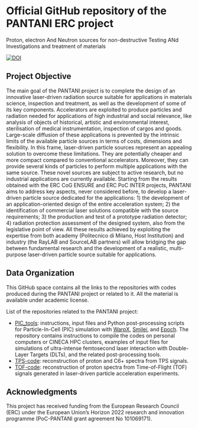 # Official GitHub repository of the PANTANI ERC project

Proton, electron And Neutron sources for non-destructive Testing ANd Investigations and treatment of materials

[![DOI](https://zenodo.org/badge/DOI/10.5281/zenodo.10014520.svg)](https://doi.org/10.5281/zenodo.10014520)

## Project Objective

The main goal of the PANTANI project is to complete the design of an innovative laser-driven radiation source suitable for applications in materials science, inspection and treatment, as well as the development of some of its key components. Accelerators are exploited to produce particles and radiation needed for applications of high industrial and social relevance, like analysis of objects of historical, artistic and environmental interest, sterilisation of medical instrumentation, inspection of cargos and goods. Large-scale diffusion of these applications is prevented by the intrinsic limits of the available particle sources in terms of costs, dimensions and flexibility. In this frame, laser-driven particle sources represent an appealing solution to overcome these limitations. They are potentially cheaper and more compact compared to conventional accelerators. Moreover, they can provide several kinds of particles to perform multiple applications with the same source. These novel sources are subject to active research, but no industrial applications are currently available. Starting from the results obtained with the ERC CoG ENSURE and ERC PoC INTER projects, PANTANI aims to address key aspects, never considered before, to develop a laser-driven particle source dedicated for the applications: 1) the development of an application-oriented design of the entire acceleration system; 2) the identification of commercial laser solutions compatible with the source requirements; 3) the production and test of a prototype radiation detector; 4) radiation protection assessment of the designed system, also from the legislative point of view. All these results achieved by exploiting the expertise from both academy (Politecnico di Milano, Host Institution) and industry (the RayLAB and SourceLAB partners) will allow bridging the gap between fundamental research and the development of a realistic, multi-purpose laser-driven particle source suitable for applications.

## Data Organization

This GitHub space contains all the links to the repositories with codes produced during the PANTANI project or related to it. All the material is available under academic license.

List of the repositories related to the PANTANI project:

* [PIC_tools](https://github.com/CompuNanoLab/PIC_tools): instructions, input files and Python post-processing scripts for Particle-In-Cell (PIC) simulation with [WarpX](https://github.com/ECP-WarpX/WarpX), [Smilei](https://github.com/SmileiPIC/Smilei), and [Epoch](https://github.com/Warwick-Plasma/epoch). The repository contains instructions to compile the codes on personal computers or CINECA HPC clusters, examples of input files for simulations of ultra-intense femtosecond laser interaction with Double-Layer Targets (DLTs), and the related post-processing tools. 
* [TPS-code](https://github.com/CompuNanoLab/TPS-code): reconstruction of proton and C6+ spectra from TPS signals.
* [TOF-code](https://github.com/CompuNanoLab/ToF-code): reconstruction of proton spectra from Time-of-Flight (TOF) signals generated in laser-driven particle acceleration experiments.

## Acknowledgments

This project has received funding from the European Research Council (ERC) under the European Union’s Horizon 2022 research and innovation programme (PoC-PANTANI grant agreement No 101069171).
